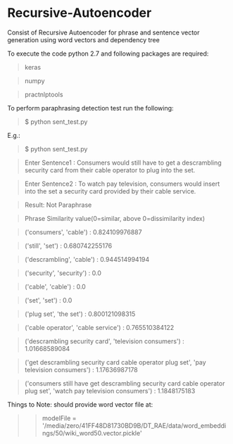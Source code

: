 # Recursive-Autoencoder
Consist of Recursive Autoencoder for phrase and sentence vector generation using word vectors and dependency tree

To execute the code python 2.7 and following packages are required:

> keras

> numpy

> practnlptools

To perform paraphrasing detection test run the following:

> $ python sent_test.py
  
E.g.:

> $ python sent_test.py

> Enter Sentence1 : Consumers would still have to get a descrambling security card from their cable operator to plug into the set.

> Enter Sentence2 : To watch pay television, consumers would insert into the set a security card provided by their cable service.


> Result:  Not Paraphrase


> Phrase Similarity value(0=similar, above 0=dissimilarity index)

> 	('consumers', 'cable') :		0.824109976887

> 	('still', 'set') :		0.680742255176

> 	('descrambling', 'cable') :		0.944514994194

> 	('security', 'security') :		0.0

> 	('cable', 'cable') :		0.0

> 	('set', 'set') :		0.0

> 	('plug set', 'the set') :		0.800121098315

> 	('cable operator', 'cable service') :		0.765510384122

> 	('descrambling security card', 'television consumers') :		1.01668589084

> 	('get descrambling security card cable operator plug set', 'pay television consumers') :		1.17636987178

> 	('consumers still have get descrambling security card cable operator plug set', 'watch pay television consumers') :		1.1848175183

Things to Note: should provide word vector file at: 

>> modelFile = '/media/zero/41FF48D81730BD9B/DT_RAE/data/word_embeddings/50/wiki_word50.vector.pickle'
